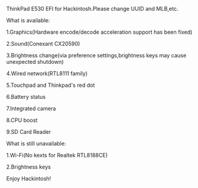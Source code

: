  ThinkPad E530 EFI for Hackintosh.Please change UUID and MLB,etc.
 
  What is available:
  
  1.Graphics(Hardware encode/decode acceleration support has been fixed)
  
  2.Sound(Conexant CX20590)
  
  3.Brightness change(via preference settings,brightness keys may cause unexpected shutdown)
  
  4.Wired network(RTL8111 family)
 
  5.Touchpad and Thinkpad's red dot

  6.Battery status

  7.Integrated camera

  8.CPU boost

  9.SD Card Reader
  
  What is still unavailable:
  
  1.Wi-Fi(No kexts for Realtek RTL8188CE)
  
  2.Brightness keys

 Enjoy Hackintosh!
